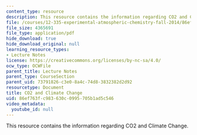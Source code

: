 ```yaml
---
content_type: resource
description: This resource contains the information regarding CO2 and Climate Change.
file: /courses/12-335-experimental-atmospheric-chemistry-fall-2014/86ef763fc983630c0995705b1ad5c546_MIT12_335F14_Lecture2.pdf
file_size: 4365691
file_type: application/pdf
hide_download: true
hide_download_original: null
learning_resource_types:
- Lecture Notes
license: https://creativecommons.org/licenses/by-nc-sa/4.0/
ocw_type: OCWFile
parent_title: Lecture Notes
parent_type: CourseSection
parent_uid: 73791826-c3e0-8a4c-74d8-3832382d2d92
resourcetype: Document
title: CO2 and Climate Change
uid: 86ef763f-c983-630c-0995-705b1ad5c546
video_metadata:
  youtube_id: null
---
```

This resource contains the information regarding CO2 and Climate Change.